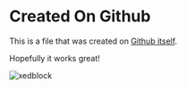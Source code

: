 Created On Github
=================

This is a file that was created on [Github itself](https://github.com).

Hopefully it works great!

![xedblock](http://xed.ch/xedblock.jpg "What is this?")
